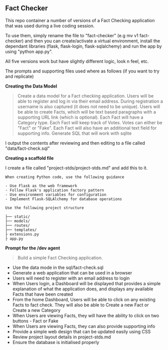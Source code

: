 ## Fact Checker

This repo container a number of versions of a Fact Checking application that was used during a live coding session.

To use them, simply rename the file to "fact-checker" (e.g mv v1 fact-checker) and then you can create/activate a virtual environment, install the dependant libraries (flask, flask-login, flask-sqlalchemy) and run the app by using "python app.py".

All five versions work but have slightly different logic, look n feel, etc.


The prompts and supporting files used where as follows (if you want to try and replicate)

**Creating the Data Model**

> Create a data model for a Fact checking application. Users will be able to register and log in via their email address. During registration a username is also captured (it does not need to be unique). Users will be able to create Facts, which will be text based paragraphs with a supporting URL link (which is optional). Each Fact will have a Category type. Each Fact will keep track of Votes. Votes can either be "Fact" or "Fake". Each Fact will also have an additional text field for supporting info. Generate SQL that will work with sqlite

I output the contents after reviewing and then editing to a file called "data/fact-check.sql"

**Creating a scaffold file**

I create a file called "project-stds/project-stds.md" and add this to it.

```
When creating Python code, use the following guidance

- Use Flask as the web framework
- Follow Flask's application factory pattern
- Use environment variables for configuration
- Implement Flask-SQLAlchemy for database operations

Use the following project structure

├── static/
├── models/
├── routes/
├── templates/
├ extensions.py
├ app.py

```

**Prompt for the /dev agent**

> Build a simple Fact Checking application. 

- Use the data mode in the sql/fact-check.sql
- Generate a web application that can be used in a browser
- Users will need to register with an email address to login
- When Users login, a Dashboard will be displayed that provides a simple explanation of what the application does, and displays any available Facts that have been created
- From the home Dashboard, Users will be able to click on any existing Facts to fact check. They will also be able to Create a new Fact or Create a new Category
- When Users are viewing Facts, they will have the ability to click on two buttons - Fact or Fake
- When Users are viewing Facts, they can also provide supporting info
-  Provide a simple web design that can be updated easily using CSS
-  Review project layout details in project-stds.md
-  Ensure the database is initialised properly